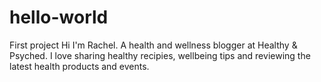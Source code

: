 # hello-world
First project
Hi I'm Rachel. 
A health and wellness blogger at Healthy & Psyched.
I love sharing healthy recipies, wellbeing tips and reviewing the latest health products and events. 
